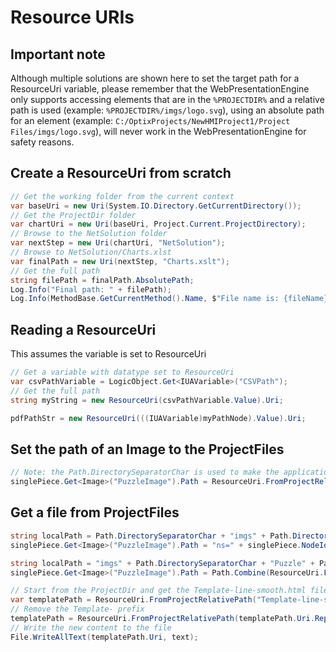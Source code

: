 # Resource URIs

## Important note

Although multiple solutions are shown here to set the target path for a ResourceUri variable, please remember that the WebPresentationEngine only supports accessing elements that are in the `%PROJECTDIR%` and a relative path is used (example: `%PROJECTDIR%/imgs/logo.svg`), using an absolute path for an element (example: `C:/OptixProjects/NewHMIProject1/Project Files/imgs/logo.svg`), will never work in the WebPresentationEngine for safety reasons.

## Create a ResourceUri from scratch

```csharp
// Get the working folder from the current context
var baseUri = new Uri(System.IO.Directory.GetCurrentDirectory());
// Get the ProjectDir folder
var chartUri = new Uri(baseUri, Project.Current.ProjectDirectory);
// Browse to the NetSolution folder
var nextStep = new Uri(chartUri, "NetSolution");
// Browse to NetSolution/Charts.xlst
var finalPath = new Uri(nextStep, "Charts.xslt");
// Get the full path
string filePath = finalPath.AbsolutePath;
Log.Info("Final path: " + filePath);
Log.Info(MethodBase.GetCurrentMethod().Name, $"File name is: {fileName}");
```

## Reading a ResourceUri

This assumes the variable is set to ResourceUri

```csharp
// Get a variable with datatype set to ResourceUri
var csvPathVariable = LogicObject.Get<IUAVariable>("CSVPath");
// Get the full path
string myString = new ResourceUri(csvPathVariable.Value).Uri;
```

```csharp
pdfPathStr = new ResourceUri(((IUAVariable)myPathNode).Value).Uri;
```

## Set the path of an Image to the ProjectFiles

```csharp
// Note: the Path.DirectorySeparatorChar is used to make the application cross-platform capable
singlePiece.Get<Image>("PuzzleImage").Path = ResourceUri.FromProjectRelativePath("").Uri + Path.DirectorySeparatorChar + "imgs" + Path.DirectorySeparatorChar + "Puzzle" + Path.DirectorySeparatorChar + "Piece" + (i + 1).ToString() + ".png";
```

## Get a file from ProjectFiles

```csharp
string localPath = Path.DirectorySeparatorChar + "imgs" + Path.DirectorySeparatorChar + "Puzzle" + Path.DirectorySeparatorChar + "Piece" + (i + 1).ToString() + ".png";
singlePiece.Get<Image>("PuzzleImage").Path = "ns=" + singlePiece.NodeId.NamespaceIndex.ToString() + ";%PROJECTDIR%" + localPath;
```

```csharp
string localPath = "imgs" + Path.DirectorySeparatorChar + "Puzzle" + Path.DirectorySeparatorChar + "Piece" + (i + 1).ToString() + ".png";
singlePiece.Get<Image>("PuzzleImage").Path = Path.Combine(ResourceUri.FromProjectRelativePath(""), localPath);
```

```csharp
// Start from the ProjectDir and get the Template-line-smooth.html file
var templatePath = ResourceUri.FromProjectRelativePath("Template-line-smooth.html");
// Remove the Template- prefix
templatePath = ResourceUri.FromProjectRelativePath(templatePath.Uri.Replace("Template-", ""));
// Write the new content to the file
File.WriteAllText(templatePath.Uri, text);
```
